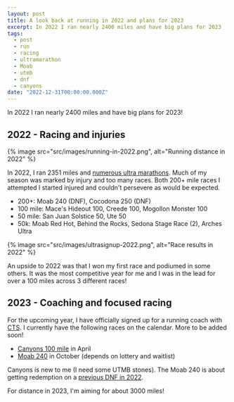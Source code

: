 ```yaml
---
layout: post
title: A look back at running in 2022 and plans for 2023
excerpt: In 2022 I ran nearly 2400 miles and have big plans for 2023
tags:
  - post
  - run
  - racing
  - ultramarathon
  - Moab
  - utmb
  - dnf
  - canyons
date: "2022-12-31T00:00:00.000Z"
---
```


In 2022 I ran nearly 2400 miles and have big plans for 2023!

## 2022 - Racing and injuries

{% image src="src/images/running-in-2022.png", alt="Running distance in 2022" %}

In 2022, I ran 2351 miles and [numerous ultra marathons](https://ultrasignup.com/results_participant.aspx?fname=Justin&lname=Poehnelt). Much of my season was marked by injury and too many races. Both 200+ mile races I attempted I started injured and couldn't persevere as would be expected.

- 200+: Moab 240 (DNF), Cocodona 250 (DNF)
- 100 mile: Mace's Hideout 100, Creede 100, Mogollon Monster 100
- 50 mile: San Juan Solstice 50, Ute 50
- 50k: Moab Red Hot, Behind the Rocks, Sedona Stage Race (2), Arches Ultra

{% image src="src/images/ultrasignup-2022.png", alt="Race results in 2022" %}

An upside to 2022 was that I won my first race and podiumed in some others. It was the most competitive year for me and I was in the lead for over a 100 miles across 3 different races!

## 2023 - Coaching and focused racing

For the upcoming year, I have officially signed up for a running coach with [CTS](https://trainright.com/). I currently have the following races on the calendar. More to be added soon!

- [Canyons 100 mile](https://canyons.utmb.world/) in April
- [Moab 240](https://www.destinationtrailrun.com/moab) in October (depends on lottery and waitlist)

Canyons is new to me (I need some UTMB stones). The Moab 240 is about getting redemption on a [previous DNF in 2022](/posts/2022-moab-240-race-report/). 

For distance in 2023, I'm aiming for about 3000 miles!
